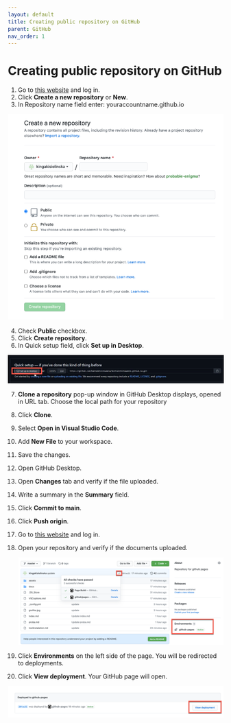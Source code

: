 ```yaml
---
layout: default
title: Creating public repository on GitHub
parent: GitHub
nav_order: 1
---
```

 
# Creating public repository on GitHub 


1.	Go to [this website](https://github.com//) and log in.
2.	Click **Create a new repository** or **New**.
3.	In Repository name field enter: youraccountname.github.io  

![createnew](/assets/images/createnew.png)


4.	Check **Public** checkbox.
5.	Click **Create repository**.
6.	In Quick setup field, click **Set up in Desktop**.  

![createnew](/assets/images/setupin.png)

7.	**Clone a repository** pop-up window in GitHub Desktop displays, opened in URL tab. Choose the local path for your repository
8.	Click **Clone**.
9.	Select **Open in Visual Studio Code**.
10.	Add **New File** to your workspace.
11.	Save the changes.
12.	Open GitHub Desktop.
13.	Open **Changes** tab and verify if the file uploaded.
14.	Write a summary in the **Summary** field.
15.	Click **Commit to main**.
16.	Click **Push origin**.
17.	Go to [this website](https://github.com//) and log in.
18. Open your repository and verify if the documents uploaded.
    
    ![environments](/assets/images/environments.png)

19. Click **Environments** on the left side of the page. You will be redirected to deployments.
20. Click **View deployment**. Your GitHub page will open.  

![deployment](/assets/images/deployment.png)